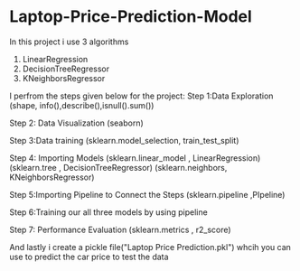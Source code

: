 # Laptop-Price-Prediction-Model
In this project i use 3 algorithms

1. LinearRegression
2. DecisionTreeRegressor
3. KNeighborsRegressor

I perfrom the steps given below for the project:
Step 1:Data Exploration (shape, info(),describe(),isnull().sum())

Step 2: Data Visualization (seaborn)

Step 3:Data training (sklearn.model_selection, train_test_split)

Step 4: Importing Models (sklearn.linear_model , LinearRegression) (sklearn.tree , DecisionTreeRegressor) (sklearn.neighbors, KNeighborsRegressor)

Step 5:Importing Pipeline to Connect the Steps (sklearn.pipeline ,PIpeline)

Step 6:Training our all three models by using pipeline

Step 7: Performance Evaluation (sklearn.metrics , r2_score)

And lastly i create a pickle file("Laptop Price Prediction.pkl") whcih you can use to predict the car price to test the data

